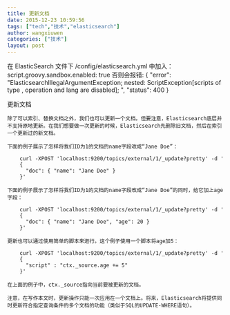 ```yaml
---
title: 更新文档
date: 2015-12-23 10:59:56
tags: ["tech","技术","elasticsearch"]
author: wangxiuwen
categories: ["技术"]
layout: post
---
```



在 ElasticSearch 文件下 /config/elasticsearch.yml 中加入：script.groovy.sandbox.enabled: true
否则会报错:
{
"error": "ElasticsearchIllegalArgumentException; nested: ScriptException[scripts of type , operation  and lang  are disabled]; ",
"status": 400
}


更新文档
    
    除了可以索引、替换文档之外，我们也可以更新一个文档。但要注意，Elasticsearch底层并不支持原地更新。在我们想要做一次更新的时候，Elasticsearch先删除旧文档，然后在索引一个更新过的新文档。
    
    下面的例子展示了怎样将我们ID为1的文档的name字段改成“Jane Doe”：
    
        curl -XPOST 'localhost:9200/topics/external/1/_update?pretty' -d '
        {
          "doc": { "name": "Jane Doe" }
        }'
        
    下面的例子展示了怎样将我们ID为1的文档的name字段改成“Jane Doe”的同时，给它加上age字段：
    
        curl -XPOST 'localhost:9200/topics/external/1/_update?pretty' -d '
        {
          "doc": { "name": "Jane Doe", "age": 20 }
        }'
        
    更新也可以通过使用简单的脚本来进行。这个例子使用一个脚本将age加5：
    
        curl -XPOST 'localhost:9200/topics/external/1/_update?pretty' -d '
        {
          "script" : "ctx._source.age += 5"
        }'
        
    在上面的例子中，ctx._source指向当前要被更新的文档。
    
    注意，在写作本文时，更新操作只能一次应用在一个文档上。将来，Elasticsearch将提供同时更新符合指定查询条件的多个文档的功能（类似于SQL的UPDATE-WHERE语句）。
    

